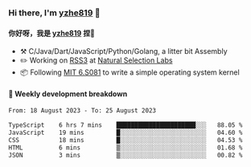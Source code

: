 ### Hi there, I'm [yzhe819](https://github.com/yzhe819) 👋

#### 你好呀，我是 [yzhe819](https://github.com/yzhe819) 捏👋

- :hammer_and_pick: C/Java/Dart/JavaScript/Python/Golang, a litter bit Assembly
- :pencil2: Working on [RSS3](https://github.com/NaturalSelectionLabs/RSS3) at [Natural Selection Labs](https://github.com/NaturalSelectionLabs)
- 📦 Following [MIT 6.S081](https://pdos.csail.mit.edu/6.S081/2020/) to write a simple operating system kernel



#### 📝 Weekly development breakdown

<!--START_SECTION:waka-->

```txt
From: 18 August 2023 - To: 25 August 2023

TypeScript    6 hrs 7 mins    ██████████████████████░░░   88.05 %
JavaScript    19 mins         █░░░░░░░░░░░░░░░░░░░░░░░░   04.60 %
CSS           18 mins         █░░░░░░░░░░░░░░░░░░░░░░░░   04.53 %
HTML          6 mins          ▒░░░░░░░░░░░░░░░░░░░░░░░░   01.68 %
JSON          3 mins          ▒░░░░░░░░░░░░░░░░░░░░░░░░   00.82 %
```

<!--END_SECTION:waka-->



